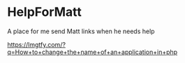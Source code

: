# HelpForMatt
A place for me send Matt links when he needs help

https://lmgtfy.com/?q=How+to+change+the+name+of+an+application+in+php
